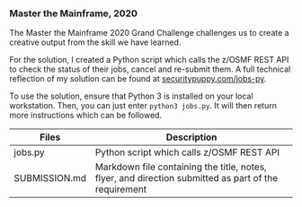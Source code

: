 ### Master the Mainframe, 2020

The Master the Mainframe 2020 Grand Challenge challenges us to create a creative output from the skill we have learned. 

For the solution, I created a Python script which calls the z/OSMF REST API to check the status of their jobs, cancel and re-submit them. A full technical reflection of my solution can be found at [securitypuppy.com/jobs-py](https://securitypuppy.com/jobs-py).

To use the solution, ensure that Python 3 is installed on your local workstation. Then, you can just enter `python3 jobs.py`. It will then return more instructions which can be followed.

| Files         | Description   |
| ------------- | ------------- |
| jobs.py | Python script which calls z/OSMF REST API |
| SUBMISSION.md | Markdown file containing the title, notes, flyer, and direction submitted as part of the requirement |
